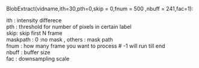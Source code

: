 BlobExtract(vidname,ith=30,pth=0,skip = 0,fnum = 500 ,nbuff = 241,fac=1):

ith : intensity differece                                                                                                
pth : threshold for number of pixels in certain label                                                                    
skip: skip first N frame                                                                                                 
maskpath : 0 :no mask , others : mask path                                                                               
fnum : how many frame you want to process # -1 will run till end                                                         
nbuff : buffer size                                                                                                      
fac : downsampling scale 